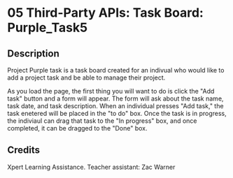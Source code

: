 # 05 Third-Party APIs: Task Board: Purple_Task5

## Description

Project Purple task is a task board created for an indivual who would like to add a project task and be able to manage their project.

As you load the page, the first thing you will want to do is click the "Add task" button and a form will appear.
The form will ask about the task name, task date, and task description.
When an individual presses "Add task," the task enetered will be placed in the "to do" box. Once the task is in progress, the indiviaul can drag that task to the "In progress" box, and once completed, it can be dragged to the "Done" box.

## Credits

Xpert Learning Assistance.
Teacher assistant: Zac Warner
